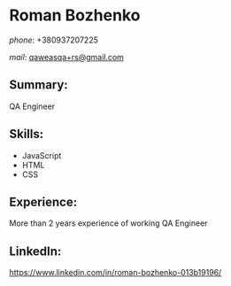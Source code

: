 # Roman Bozhenko

*phone*: +380937207225

*mail*: qaweasqa+rs@gmail.com

## Summary: 

QA Engineer

## Skills: 

* JavaScript
* HTML
* CSS


## Experience:

More than 2 years experience of working QA Engineer

## LinkedIn:

https://www.linkedin.com/in/roman-bozhenko-013b19196/

